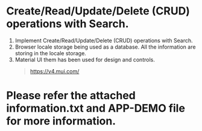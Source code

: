 #  Create/Read/Update/Delete (CRUD) operations with Search.
1. Implement Create/Read/Update/Delete (CRUD) operations with Search.
2. Browser locale storage being used as a database. All the information are storing in the locale storage.
3. Material UI them has been used for design and controls.
	> https://v4.mui.com/
# Please refer the attached information.txt and APP-DEMO file for more information.
